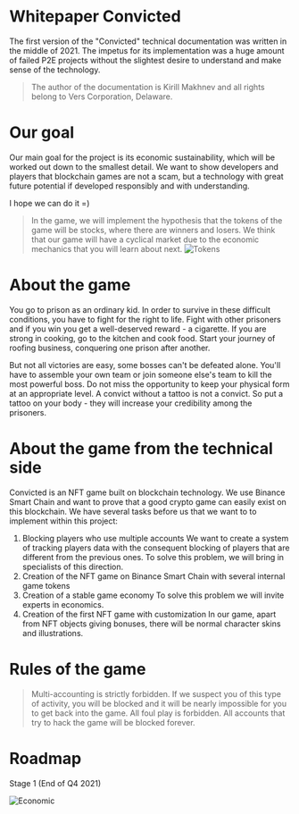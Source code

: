 # Whitepaper Convicted

The first version of the "Convicted" technical documentation was written in the middle of 2021. The impetus for its implementation was a huge amount of failed P2E projects without the slightest desire to understand and make sense of the technology. 

>The author of the documentation is Kirill Makhnev and all rights belong to Vers Corporation, Delaware. 

# Our goal
Our main goal for the project is its economic sustainability, which will be worked out down to the smallest detail. We want to show developers and players that blockchain games are not a scam, but a technology with great future potential if developed responsibly and with understanding.

I hope we can do it =)

>In the game, we will implement the hypothesis that the tokens of the game will be stocks, where there are winners and losers. We think that our game will have a cyclical market due to the economic mechanics that you will learn about next. ![Tokens](https://berqproperties.com/wp-content/uploads/2020/02/Economic-Cycle.jpg) 

# About the game
You go to prison as an ordinary kid. In order to survive in these difficult conditions, you have to fight for the right to life. Fight with other prisoners and if you win you get a well-deserved reward - a cigarette. If you are strong in cooking, go to the kitchen and cook food. Start your journey of roofing business, conquering one prison after another.

But not all victories are easy, some bosses can't be defeated alone. You'll have to assemble your own team or join someone else's team to kill the most powerful boss. Do not miss the opportunity to keep your physical form at an appropriate level. A convict without a tattoo is not a convict. So put a tattoo on your body - they will increase your credibility among the prisoners.

# About the game from the technical side
Convicted is an NFT game built on blockchain technology. We use Binance Smart Chain and want to prove that a good crypto game can easily exist on this blockchain.
We have several tasks before us that we want to to implement within this project:
1. Blocking players who use multiple accounts 
We want to create a system of tracking players data with the consequent blocking of players that are different from the previous ones. To solve this problem, we will bring in specialists of this direction.
2. Creation of the NFT game on Binance Smart Chain with several internal game tokens
3. Creation of a stable game economy 
To solve this problem we will invite experts in economics.
4. Creation of the first NFT game with customization 
In our game, apart from NFT objects giving bonuses, there will be normal character skins and illustrations.

# Rules of the game

> Multi-accounting is strictly forbidden. If we suspect you of this type of activity, you will be blocked and it will be nearly impossible for you to get back into the game. 
> All foul play is forbidden. All accounts that try to hack the game will be blocked forever.

# Roadmap
Stage 1 (End of Q4 2021)

![Economic](https://github.com/verscorp/convicted-site-files/blob/main/images/Criminal_record_Bank%20Robber_FULLHD.png)
